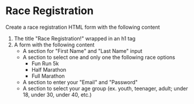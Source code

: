 # Race Registration
Create a race registration HTML form with the following content
1. The title "Race Registration!" wrapped in an h1 tag
2. A form with the following content
    - A section for "First Name" and "Last Name" input
    - A section to select one and only one the following race options
        - Fun Run 5k
        - Half Marathon
        - Full Marathon
    - A section to enter your "Email" and "Password"
    - A section to select your age group (ex. youth, teenager, adult; under 18, under 30, under 40, etc.)